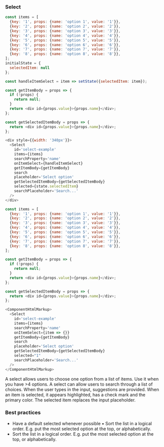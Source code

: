 <h3>Select</h3>

```js
const items = [
  {key: '1', props: {name: 'option 1', value: '1'}},
  {key: '2', props: {name: 'option 2', value: '2'}},
  {key: '3', props: {name: 'option 3', value: '3'}},
  {key: '4', props: {name: 'option 4', value: '4'}},
  {key: '5', props: {name: 'option 5', value: '5'}},
  {key: '6', props: {name: 'option 6', value: '6'}},
  {key: '7', props: {name: 'option 7', value: '7'}},
  {key: '8', props: {name: 'option 8', value: '8'}},
];
initialState = {
  selectedItem: null
};

const handleItemSelect = item => setState({selectedItem: item});

const getItemBody = props => {
  if (!props) {
    return null;
  }
  return <div id={props.value}>{props.name}</div>;
};

const getSelectedItemBody = props => {
  return <div id={props.value}>{props.name}</div>;
};

<div style={{width: '340px'}}>
  <Select
    id='select-example'
    items={items}
    searchProperty='name'
    onItemSelect={handleItemSelect}
    getItemBody={getItemBody}
    search
    placeholder='Select option'
    getSelectedItemBody={getSelectedItemBody}
    selected={state.selectedItem}
    searchPlaceholder='Search...'
  />
</div>
```
```js noeditor
const items = [
  {key: '1', props: {name: 'option 1', value: '1'}},
  {key: '2', props: {name: 'option 2', value: '2'}},
  {key: '3', props: {name: 'option 3', value: '3'}},
  {key: '4', props: {name: 'option 4', value: '4'}},
  {key: '5', props: {name: 'option 5', value: '5'}},
  {key: '6', props: {name: 'option 6', value: '6'}},
  {key: '7', props: {name: 'option 7', value: '7'}},
  {key: '8', props: {name: 'option 8', value: '8'}},
];

const getItemBody = props => {
  if (!props) {
    return null;
  }
  return <div id={props.value}>{props.name}</div>;
};

const getSelectedItemBody = props => {
  return <div id={props.value}>{props.name}</div>;
};

<ComponentHtmlMarkup>
  <Select
    id='select-example'
    items={items}
    searchProperty='name'
    onItemSelect={item => {}}
    getItemBody={getItemBody}
    search
    placeholder='Select option'
    getSelectedItemBody={getSelectedItemBody}
    selected="1"
    searchPlaceholder='Search...'
  />
</ComponentHtmlMarkup>
```

A select allows users to choose one option from a list of items. Use it when you have &gt;4 options.
A select can allow users to search through a list of choices. When the user types in the input, suggestions are provided.
When an item is selected, it appears highlighted, has a check mark and the primary color.
The selected item replaces the input placeholder.

<h3>Best practices</h3>
<ul>
  <li>
    Have a default selected whenever possible
	•	Sort the list in a logical order. E.g. put the most selected option at the top, or alphabetically.
  </li>
  <li>
    Sort the list in a logical order. E.g. put the most selected option at the top, or alphabetically.
  </li>
</ul>
